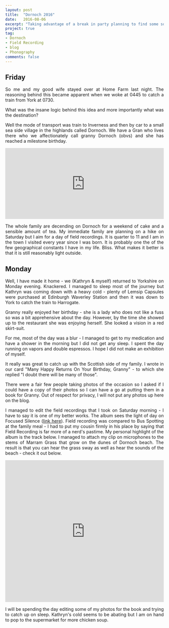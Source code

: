```yaml
---
layout: post
title:  "Dornoch 2016"
date:   2016-08-06
excerpt: "Taking advantage of a break in party planning to find some sounds."
project: true
tag:
- Dornoch 
- Field Recording
- blog
- Phonography
comments: false
---
```


## Friday

<p style="text-align: justify;">So me and my good wife stayed over at Home Farm last night. The reasoning behind this became apparent when we woke at 0445 to catch a train from York at 0730.</p>
<p style="text-align: justify;">What was the insane logic behind this idea and more importantly what was the destination?</p>
<p style="text-align: justify;">Well the mode of transport was train to Inverness and then by car to a small sea side village in the highlands called Dornoch. We have a Gran who lives there who we affectionately call granny Dornoch (obvs) and she has reached a milestone birthday.</p>

<iframe src="https://www.google.com/maps/embed?pb=!1m18!1m12!1m3!1d660395.9898212557!2d-5.2049756287368165!3d57.752214802076395!2m3!1f0!2f0!3f0!3m2!1i1024!2i768!4f13.1!3m3!1m2!1s0x488f8b0338bae469%3A0x1ecf2957a9a9afd5!2sDornoch!5e0!3m2!1sen!2suk!4v1470459872067" width="100%" height="225" frameborder="0" style="border:0" allowfullscreen></iframe>

<p style="text-align: justify;">The whole family are decending on Dornoch for a weekend of cake and a sensible amount of tea. My immediate family are planning on a hike on Saturday but I aim for a day of field recordings. It is quarter to 11 and I am in the town I visited every year since I was born. It is probably one the of the few geographical constants I have in my life. Bliss. What makes it better is that it is still reasonably light outside.</p>

## Monday

<p style="text-align: justify;">Well, I have made it home - we (Kathryn &amp; myself) returned to Yorkshire on Monday evening. Knackered. I managed to sleep most of the journey but Kathryn was coming down with a heavy cold - plenty of Lemsip Capsules were purchased at Edinburgh Waverley Station and then it was down to York to catch the train to Harrogate.</p>

<p style="text-align: justify;">Granny really enjoyed her birthday - she is a lady who does not like a fuss so was a bit apprehensive about the day. However, by the time she showed up to the restaurant she was enjoying herself. She looked a vision in a red skirt-suit.</p>
<p style="text-align: justify;">For me, most of the day was a blur - I managed to get to my medication and have a shower in the morning but I did not get any sleep. I spent the day running on vapors and double espressos. I hope I did not make an exhibition of myself.</p>
<p style="text-align: justify;">It really was great to catch up with the Scottish side of my family. I wrote in our card "Many Happy Returns On Your Birthday, Granny" - to which she replied "I doubt there will be many of those".</p>
<p style="text-align: justify;">There were a fair few people taking photos of the occasion so I asked if I could have a copy of their photos so I can have a go at putting them in a book for Granny. Out of respect for privacy, I will not put any photos up here on the blog.</p>
<p style="text-align: justify;">I managed to edit the field recordings that I took on Saturday morning - I have to say it is one of my better works. The album sees the light of day on Focused Silence (<a href="http://focusedsilence.com/field-recording/andy-backhouse-dornoch-072016/">link here</a>). Field recording was compared to Bus Spotting at the family meal - I had to put my cousin firmly in his place by saying that Field Recording is far more of a nerd's pastime. My personal highlight of the album is the track below. I managed to attach my clip on microphones to the stems of Marram Grass that grow on the dunes of Dornoch beach. The result is that you can hear the grass sway as well as hear the sounds of the beach - check it out below.</p>
<iframe src="https://w.soundcloud.com/player/?url=https%3A//api.soundcloud.com/tracks/276567043&amp;auto_play=false&amp;hide_related=false&amp;show_comments=true&amp;show_user=true&amp;show_reposts=false&amp;visual=true" width="100%" height="450" frameborder="no" scrolling="no"></iframe>
<p style="text-align: justify;">I will be spending the day editing some of my photos for the book and trying to catch up on sleep. Kathryn's cold seems to be abating but I am on hand to pop to the supermarket for more chicken soup.</p>


